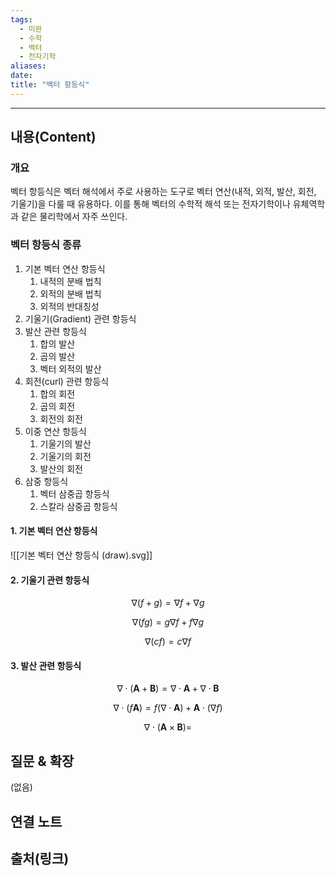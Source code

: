 ```yaml
---
tags:
  - 미완
  - 수학
  - 벡터
  - 전자기학
aliases: 
date:
title: "벡터 항등식"
---
```


---

## 내용(Content)

### 개요

벡터 항등식은 벡터 해석에서 주로 사용하는 도구로 벡터 연산(내적, 외적, 발산, 회전, 기울기)을 다룰 때 유용하다. 이를 통해 벡터의 수학적 해석 또는 전자기학이나 유체역학과 같은 물리학에서 자주 쓰인다.

### 벡터 항등식 종류



1. 기본 벡터 연산 항등식
	1. 내적의 분배 법칙
	2. 외적의 분배 법칙
	3. 외적의 반대칭성
2. 기울기(Gradient) 관련 항등식
3. 발산 관련 항등식
	1. 합의 발산
	2. 곱의 발산
	3. 벡터 외적의 발산
4. 회전(curl) 관련 항등식
	1. 합의 회전
	2. 곱의 회전
	3. 회전의 회전
5. 이중 연산 항등식
	1. 기울기의 발산
	2. 기울기의 회전
	3. 발산의 회전
6. 삼중 항등식
	1. 벡터 삼중곱 항등식
	2. 스칼라 삼중곱 항등식

#### 1. 기본 벡터 연산 항등식

![[기본 벡터 연산 항등식 (draw).svg]]

#### 2. 기울기 관련 항등식

$$
\nabla(f + g) = \nabla f + \nabla g
$$

$$
\nabla(fg) = g\nabla f + f\nabla g
$$

$$
\nabla(cf) = c\nabla f
$$

#### 3. 발산 관련 항등식

$$
\nabla \cdot (\mathbf{A}+\mathbf{B}) = \nabla \cdot \mathbf{A} + \nabla \cdot \mathbf{B}
$$

$$
\nabla \cdot (f\mathbf{A}) = f (\nabla \cdot \mathbf{A}) + \mathbf{A} \cdot (\nabla f)
$$

$$
\nabla \cdot (\mathbf{A} \times \mathbf{B}) = 
$$

## 질문 & 확장

(없음)

## 연결 노트

## 출처(링크)





